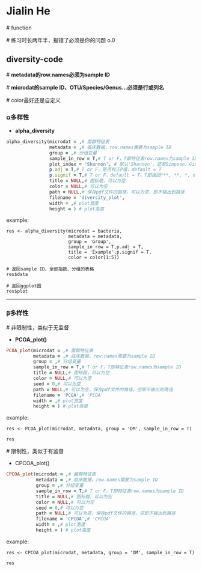 # Jialin He

\# function

\# 练习时长两年半，报错了必须是你的问题 o.0

## diversity-code

\# **metadata的row.names必须为sample ID**

\# **microdat的sample ID、OTU/Species/Genus...必须是行或列名**

\# color最好还是自定义

### α多样性

- **alpha_diversity**

```ruby
alpha_diversity(microdat = ,# 菌群特征表
                metadata = ,# 临床数据，row.names需要为sample ID
                group = ,# 分组变量
                sample_in_row = T,# T or F，T即特征表row.names为sample ID
                plot_index = 'Shannon', # 默认'Shannon'，还有Simpson、Gini_Simpson、Inv_Simpson、Richness、Pielou、equitability、AVD
                p.adj = T,# T or F，是否校正P值，default = T
                p.signif = T,# T or F，default = T，T即返回***, **, *, ns，F返回P值
                title = NULL,# 图标题，可以为空
                color = NULL,# 可以为空
                path = NULL,# 保存pdf文件的路径，可以为空，即不输出到路径
                filename = 'diversity_plot',
                width = ,# plot宽度
                height = ) # plot高度
```


example:
```
res <- alpha_diversity(microdat = bacteria,
                       metadata = metadata,
                       group = 'Group',
                       sample_in_row = T,p.adj = T,
                       title = 'Example',p.signif = T,
                       color = color[1:5])

# 返回sample ID、全部指数、分组的表格
res$data

# 返回ggplot图
res$plot
```

----

### β多样性

\# 非限制性，类似于无监督

- **PCOA_plot()**

```ruby
PCOA_plot(microdat = ,# 菌群特征表
          metadata = ,# 临床数据，row.names需要为sample ID
          group = ,# 分组变量
          sample_in_row = T,# T or F，T即特征表row.names为sample ID
          title = NULL,# 图标题，可以为空
          color = NULL,# 可以为空
          seed = 0,# 可以为空
          path = NULL,# 可以为空，保存pdf文件的路径，空即不输出到路径
          filename = 'PCOA',# 'PCOA'
          width = ,# plot宽度
          height = ) # plot高度
```

example:

```
res <- PCOA_plot(microdat, metadata, group = 'DM', sample_in_row = T)

res
```


\# 限制性，类似于有监督

- CPCOA_plot()

```ruby
CPCOA_plot(microdat = ,# 菌群特征表
           metadata = ,# 临床数据，row.names需要为sample ID
           group = ,# 分组变量
           sample_in_row = T,# T or F，T即特征表row.names为sample ID
           title = NULL,# 图标题，可以为空
           color = NULL,# 可以为空
           seed = 0,# 可以为空
           path = NULL,# 可以为空，保存pdf文件的路径，空即不输出到路径
           filename = 'CPCOA',# 'CPCOA'
           width = ,# plot宽度
           height = ) # plot高度
```

example:

```
res <- CPCOA_plot(microdat, metadata, group = 'DM', sample_in_row = T)

res
```



